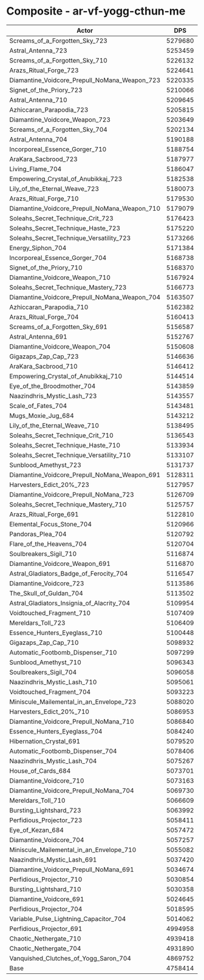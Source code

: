 # Composite - ar-vf-yogg-cthun-me
| Actor | DPS | Increase |
|---|:---:|:---:|
|Screams_of_a_Forgotten_Sky_723|5279680|10.95%|
|Astral_Antenna_723|5253459|10.40%|
|Screams_of_a_Forgotten_Sky_710|5226132|9.83%|
|Arazs_Ritual_Forge_723|5224641|9.80%|
|Diamantine_Voidcore_Prepull_NoMana_Weapon_723|5220335|9.71%|
|Signet_of_the_Priory_723|5210066|9.49%|
|Astral_Antenna_710|5209645|9.48%|
|Azhiccaran_Parapodia_723|5205815|9.40%|
|Diamantine_Voidcore_Weapon_723|5203649|9.36%|
|Screams_of_a_Forgotten_Sky_704|5202134|9.32%|
|Astral_Antenna_704|5190188|9.07%|
|Incorporeal_Essence_Gorger_710|5188754|9.04%|
|AraKara_Sacbrood_723|5187977|9.03%|
|Living_Flame_704|5186047|8.99%|
|Empowering_Crystal_of_Anubikkaj_723|5182538|8.91%|
|Lily_of_the_Eternal_Weave_723|5180073|8.86%|
|Arazs_Ritual_Forge_710|5179530|8.85%|
|Diamantine_Voidcore_Prepull_NoMana_Weapon_710|5179079|8.84%|
|Soleahs_Secret_Technique_Crit_723|5176423|8.78%|
|Soleahs_Secret_Technique_Haste_723|5175220|8.76%|
|Soleahs_Secret_Technique_Versatility_723|5173266|8.72%|
|Energy_Siphon_704|5171384|8.68%|
|Incorporeal_Essence_Gorger_704|5168738|8.62%|
|Signet_of_the_Priory_710|5168370|8.62%|
|Diamantine_Voidcore_Weapon_710|5167924|8.61%|
|Soleahs_Secret_Technique_Mastery_723|5166773|8.58%|
|Diamantine_Voidcore_Prepull_NoMana_Weapon_704|5163507|8.51%|
|Azhiccaran_Parapodia_710|5162382|8.49%|
|Arazs_Ritual_Forge_704|5160413|8.45%|
|Screams_of_a_Forgotten_Sky_691|5156587|8.37%|
|Astral_Antenna_691|5152767|8.29%|
|Diamantine_Voidcore_Weapon_704|5150608|8.24%|
|Gigazaps_Zap_Cap_723|5146636|8.16%|
|AraKara_Sacbrood_710|5146412|8.15%|
|Empowering_Crystal_of_Anubikkaj_710|5144514|8.11%|
|Eye_of_the_Broodmother_704|5143859|8.10%|
|Naazindhris_Mystic_Lash_723|5143557|8.09%|
|Scale_of_Fates_704|5143481|8.09%|
|Mugs_Moxie_Jug_684|5143212|8.09%|
|Lily_of_the_Eternal_Weave_710|5138495|7.99%|
|Soleahs_Secret_Technique_Crit_710|5136543|7.95%|
|Soleahs_Secret_Technique_Haste_710|5133934|7.89%|
|Soleahs_Secret_Technique_Versatility_710|5133107|7.87%|
|Sunblood_Amethyst_723|5131737|7.85%|
|Diamantine_Voidcore_Prepull_NoMana_Weapon_691|5128311|7.77%|
|Harvesters_Edict_20%_723|5127957|7.77%|
|Diamantine_Voidcore_Prepull_NoMana_723|5126709|7.74%|
|Soleahs_Secret_Technique_Mastery_710|5125757|7.72%|
|Arazs_Ritual_Forge_691|5122810|7.66%|
|Elemental_Focus_Stone_704|5120966|7.62%|
|Pandoras_Plea_704|5120792|7.62%|
|Flare_of_the_Heavens_704|5120704|7.61%|
|Soulbreakers_Sigil_710|5116874|7.53%|
|Diamantine_Voidcore_Weapon_691|5116870|7.53%|
|Astral_Gladiators_Badge_of_Ferocity_704|5116547|7.53%|
|Diamantine_Voidcore_723|5113586|7.46%|
|The_Skull_of_Guldan_704|5113502|7.46%|
|Astral_Gladiators_Insignia_of_Alacrity_704|5109954|7.39%|
|Voidtouched_Fragment_710|5107409|7.33%|
|Mereldars_Toll_723|5106409|7.31%|
|Essence_Hunters_Eyeglass_710|5100448|7.19%|
|Gigazaps_Zap_Cap_710|5098932|7.16%|
|Automatic_Footbomb_Dispenser_710|5097299|7.12%|
|Sunblood_Amethyst_710|5096343|7.10%|
|Soulbreakers_Sigil_704|5096058|7.10%|
|Naazindhris_Mystic_Lash_710|5095061|7.07%|
|Voidtouched_Fragment_704|5093223|7.04%|
|Miniscule_Mailemental_in_an_Envelope_723|5088020|6.93%|
|Harvesters_Edict_20%_710|5086953|6.90%|
|Diamantine_Voidcore_Prepull_NoMana_710|5086840|6.90%|
|Essence_Hunters_Eyeglass_704|5084240|6.85%|
|Hibernation_Crystal_691|5079520|6.75%|
|Automatic_Footbomb_Dispenser_704|5078406|6.72%|
|Naazindhris_Mystic_Lash_704|5075267|6.66%|
|House_of_Cards_684|5073701|6.63%|
|Diamantine_Voidcore_710|5073163|6.61%|
|Diamantine_Voidcore_Prepull_NoMana_704|5069730|6.54%|
|Mereldars_Toll_710|5066609|6.48%|
|Bursting_Lightshard_723|5063992|6.42%|
|Perfidious_Projector_723|5058411|6.30%|
|Eye_of_Kezan_684|5057472|6.28%|
|Diamantine_Voidcore_704|5057257|6.28%|
|Miniscule_Mailemental_in_an_Envelope_710|5055082|6.23%|
|Naazindhris_Mystic_Lash_691|5037420|5.86%|
|Diamantine_Voidcore_Prepull_NoMana_691|5034674|5.81%|
|Perfidious_Projector_710|5030854|5.73%|
|Bursting_Lightshard_710|5030358|5.72%|
|Diamantine_Voidcore_691|5024645|5.59%|
|Perfidious_Projector_704|5018595|5.47%|
|Variable_Pulse_Lightning_Capacitor_704|5014062|5.37%|
|Perfidious_Projector_691|4994958|4.97%|
|Chaotic_Nethergate_710|4939418|3.80%|
|Chaotic_Nethergate_704|4931890|3.65%|
|Vanquished_Clutches_of_Yogg_Saron_704|4869752|2.34%|
|Base|4758414|0.00%|
